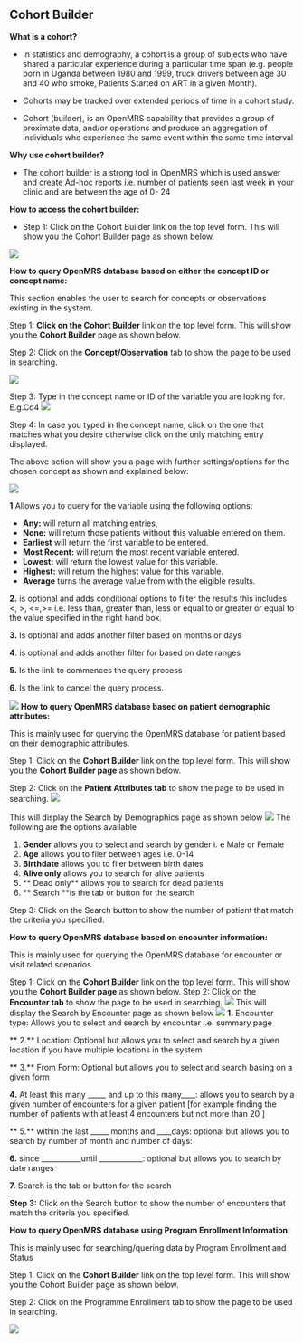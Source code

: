 ## Cohort Builder 
**What is a cohort?**

* In statistics and demography, a cohort is a group of subjects who have shared a particular experience during a particular time span (e.g. people born in Uganda between 1980 and 1999, truck drivers between age 30 and 40 who smoke, Patients Started on ART in a given Month). 

* Cohorts may be tracked over extended periods of time in a cohort study.

* Cohort (builder),  is an OpenMRS capability that provides a group of proximate data, and/or operations  and produce  an aggregation of individuals
 who experience the same event within the same time interval  

**Why use cohort builder?**

* The cohort builder is a strong tool in OpenMRS which is used answer and create Ad-hoc reports i.e. number of patients seen last week in your clinic and are between the age of 0- 24  

**How to access the cohort builder:**

* Step 1: Click on the Cohort Builder link on the top level form. This will show you the Cohort Builder page as shown below.


![](ch.png)

**How to query OpenMRS database based on either the concept ID or concept name:**

This section enables the user to search for concepts or observations existing in the system.

Step 1: **Click on the Cohort Builder** link on the top level form.  This will show you the **Cohort Builder** page as shown below.

Step 2: Click on the **Concept/Observation** tab to show the page to be used in searching. 

![](ch1.png)

Step 3: Type in the concept name or ID of the variable you are looking for. E.g.Cd4
![](ch2.png)

Step 4: In case you typed in the concept name, click on the one that matches what you desire otherwise click on the only matching entry displayed.

The above action will show you a page with further settings/options for the chosen concept as shown and explained below:

![](ch3.png)

**1** Allows you to query for the variable using the following options:
* **Any:** will return all matching entries,
* **None:** will return those patients without this valuable entered on them.
* **Earliest** will return the first variable to be entered. 
* **Most Recent:** will return the most recent variable entered.
* **Lowest:** will return the lowest value for this variable.
* **Highest:** will return the highest value for this variable.
* **Average** turns the average value from with the eligible results.

**2.** is optional and adds conditional options to filter the results this includes <, >, <=,>= i.e. less than, greater than, less or equal to or greater or equal to the value specified in the right hand box.

**3.** Is optional and adds another filter based on months or days 

**4**. is optional and adds another filter for based on date ranges

**5.** Is the link to commences the query process

**6.** Is the link to cancel the query process.

![](ch4.png)
**How to query OpenMRS database based on patient demographic attributes:**

This is mainly used for querying the OpenMRS database for patient based on their demographic attributes.

Step 1: Click on the **Cohort Builder** link on the top level form.  This will show you the **Cohort Builder page** as shown below.

Step 2: Click on the **Patient Attributes tab** to show the page to be used in searching.
![](ch5.png)
 
 This will display the Search by Demographics page as shown below
 ![](ch6.png)
 The following are the options available
1. **Gender** allows you to select and search by gender i. e Male or Female
2. **Age** allows you to filer between ages i.e. 0-14
3. **Birthdate** allows you to filer between birth dates 
4. **Alive only** allows you to search for alive patients
5. ** Dead only** allows you to search for dead patients 
6. ** Search **is the tab or button for the search
 
Step 3: Click on the Search button to show the number of patient that match the criteria you specified.

**How to query OpenMRS database based on encounter information:**

This is mainly used for querying the OpenMRS database for encounter or visit related scenarios.

Step 1: Click on the **Cohort Builder** link on the top level form.  This will show you the **Cohort Builder page** as shown below.
Step 2: Click on the **Encounter tab** to show the page to be used in searching.
![](ch7.png)
 This will display the Search by Encounter page as shown below
 ![](ch8.png)
 **1.** Encounter type: Allows you to select and search by encounter i.e. summary page 
 
** 2.** Location: Optional but allows you to select and search by a given location if you have multiple locations in the system

** 3.** From Form: Optional but allows you to select and search basing on a given form 

 **4.** At least this many _____ and up to this many____: allows you to search by a given number of encounters for a given patient [for example finding the number of patients with at least 4 encounters but not more than 20 ]
 
** 5.** within the last _____ months and ____days: optional but allows you to search by number of month and number of days:

 **6.** since ___________until ____________: optional but allows you to search by date ranges
 
 **7.** Search is the tab or button for the search 

**Step 3:** Click on the Search button to show the number of encounters that match the criteria you specified.

**How to query OpenMRS database using Program Enrollment Information:**

This is mainly used for searching/quering data by Program Enrollment and Status

Step 1: Click on the **Cohort Builder** link on the top level form.  This will show you the Cohort Builder page as shown below.

Step 2: Click on the Programme Enrollment tab to show the page to be used in searching.

![](ch9.png)
